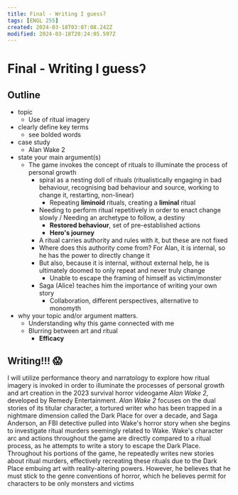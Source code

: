 ```yaml
---
title: Final - Writing I guessʔ
tags: [ENGL 255]
created: 2024-03-18T03:07:08.242Z
modified: 2024-03-18T20:24:05.597Z
---
```


# Final - Writing I guessʔ

## Outline
- topic
	- Use of ritual imagery
- clearly define key terms
	- see bolded words
-  case study
	- Alan Wake 2
- state your main argument(s)
	- The game invokes the concept of rituals to illuminate the process of personal growth
		- spiral as a nesting doll of rituals (ritualistically engaging in bad behaviour, recognising bad behaviour and source, working to change it, restarting, non-linear)
			- Repeating **liminoid** rituals, creating a **liminal** ritual
		- Needing to perform ritual repetitively in order to enact change slowly /
		Needing an archetype to follow, a destiny
			- **Restored behaviour**, set of pre-established actions
			- **Hero's journey**
		- A ritual carries authority and rules with it, but these are not fixed
		- Where does this authority come from? For Alan, it is internal, so he has the power to directly change it
		- But also, because it is internal, without external help, he is ultimately doomed to only repeat and never truly change
			- Unable to escape the framing of himself as victim/monster
		- Saga (Alice) teaches him the importance of writing your own story
			- Collaboration, different perspectives, alternative to monomyth
- why your topic and/or argument matters.
	- Understanding why this game connected with me
	- Blurring between art and ritual
		- **Efficacy**

## Writing!!! 😱

I will utilize performance theory and narratology to explore how ritual imagery is invoked in order to illuminate the processes of personal growth and art creation in the 2023 survival horror videogame *Alan Wake 2*, developed by Remedy Entertainment. *Alan Wake 2* focuses on the dual stories of its titular character, a tortured writer who has been trapped in a nightmare dimension called the Dark Place for over a decade, and Saga Anderson, an FBI detective pulled into Wake's horror story when she begins to investigate ritual murders seemingly related to Wake. Wake's character arc and actions throughout the game are directly compared to a ritual process, as he attempts to write a story to escape the Dark Place. Throughout his portions of the game, he repeatedly writes new stories about ritual murders, effectively recreating these rituals due to the Dark Place embuing art with reality-altering powers. However, he believes that he must stick to the genre conventions of horror, which he believes permit for characters to be only monsters and victims
